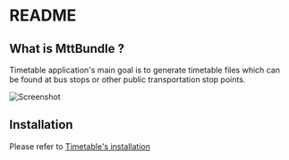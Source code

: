 README
======

What is MttBundle ?
-----------------------------
Timetable application's main goal is to generate timetable files which can be found at bus stops or other public transportation stop points.


![Screenshot](/home/stanley/Documents/projets/interne/www/open_source/MttBundle/screenshot_timetable.png  "main Timetable")
<h2>Installation</h2>

Please refer to [Timetable's installation](installation.md) 